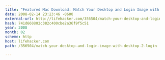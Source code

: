 ```yaml
---
title: "Featured Mac Download: Match Your Desktop and Login Image with Desktop 2 Login"
date: 2008-02-14 23:23:46 -0600
external-url: http://lifehacker.com/356504/match-your-desktop-and-login-image-with-desktop-2-login
hash: 741d660802c382c400cbe2a36f9f5c51
year: 2008
month: 02
scheme: http
host: lifehacker.com
path: /356504/match-your-desktop-and-login-image-with-desktop-2-login

---
```



